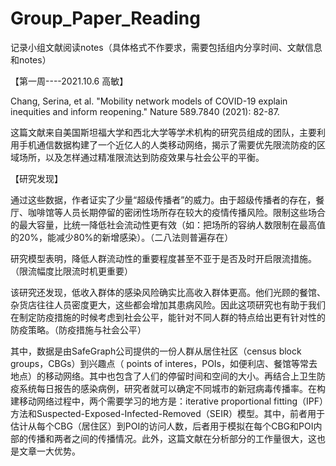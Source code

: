 # Group_Paper_Reading

记录小组文献阅读notes（具体格式不作要求，需要包括组内分享时间、文献信息和notes）

【第一周----2021.10.6 高敏】

Chang, Serina, et al. "Mobility network models of COVID-19 explain inequities and inform reopening." Nature 589.7840 (2021): 82-87.

这篇文献来自美国斯坦福大学和西北大学等学术机构的研究员组成的团队，主要利用手机通信数据构建了一个近亿人的人类移动网络，揭示了需要优先限流防疫的区域场所，以及怎样通过精准限流达到防疫效果与社会公平的平衡。

【研究发现】

通过这些数据，作者证实了少量“超级传播者”的威力。由于超级传播者的存在，餐厅、咖啡馆等人员长期停留的密闭性场所存在较大的疫情传播风险。限制这些场合的最大容量，比统一降低社会流动性更有效（如：把场所的容纳人数限制在最高值的20%，能减少80%的新增感染）。（二八法则普遍存在）

研究模型表明，降低人群流动性的重要程度甚至不亚于是否及时开启限流措施。（限流幅度比限流时机更重要）

该研究还发现，低收入群体的感染风险确实比高收入群体更高。他们光顾的餐馆、杂货店往往人员密度更大，这些都会增加其患病风险。因此这项研究也有助于我们在制定防疫措施的时候考虑到社会公平，能针对不同人群的特点给出更有针对性的防疫策略。（防疫措施与社会公平）

其中，数据是由SafeGraph公司提供的一份人群从居住社区（census block groups，CBGs）到兴趣点（ points of interes，POIs，如便利店、餐馆等常去地点）的移动网络。其中也包含了人们的停留时间和空间的大小。再结合上卫生防疫系统每日报告的感染病例，研究者就可以确定不同城市的新冠病毒传播率。在构建移动网络过程中，两个需要学习的地方是：iterative proportional fitting（IPF）方法和Suspected-Exposed-Infected-Removed（SEIR）模型。其中，前者用于估计从每个CBG（居住区）到POI的访问人数，后者用于模拟在每个CBG和POI内部的传播和两者之间的传播情况。此外，这篇文献在分析部分的工作量很大，这也是文章一大优势。

